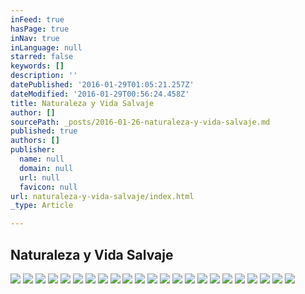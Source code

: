 ```yaml
---
inFeed: true
hasPage: true
inNav: true
inLanguage: null
starred: false
keywords: []
description: ''
datePublished: '2016-01-29T01:05:21.257Z'
dateModified: '2016-01-29T00:56:24.458Z'
title: Naturaleza y Vida Salvaje
author: []
sourcePath: _posts/2016-01-26-naturaleza-y-vida-salvaje.md
published: true
authors: []
publisher:
  name: null
  domain: null
  url: null
  favicon: null
url: naturaleza-y-vida-salvaje/index.html
_type: Article

---
```

## Naturaleza y Vida Salvaje
![](https://s3-us-west-2.amazonaws.com/the-grid-img/p/d99630834cf88a752d941b50faae2116cf1471ab.jpg)
![](https://s3-us-west-2.amazonaws.com/the-grid-img/p/b0d8a857b49ccad71ffa40af2e7cd2d8cd303f79.jpg)
![](https://s3-us-west-2.amazonaws.com/the-grid-img/p/98dec1db4b80a6a41d188025b1b879c240743963.jpg)
![](https://s3-us-west-2.amazonaws.com/the-grid-img/p/b558b65b09adaf6a8865d78464ef89ac166652bc.jpg)
![](https://s3-us-west-2.amazonaws.com/the-grid-img/p/1b48ebc25bd6ccfd484c82ec5184e40a35175802.jpg)
![](https://s3-us-west-2.amazonaws.com/the-grid-img/p/1063e3f252f72c072daa34fc8ddd1aadb6284283.jpg)
![](https://s3-us-west-2.amazonaws.com/the-grid-img/p/e993eace6b87ea3d62b15ac997c87db0cb1e0c4d.jpg)
![](https://s3-us-west-2.amazonaws.com/the-grid-img/p/a22c63c816432552f7a90aa96d6ef0fa162812ef.jpg)
![](https://s3-us-west-2.amazonaws.com/the-grid-img/p/0746dedac15a424f1226478ffdb57937882e337c.jpg)
![](https://s3-us-west-2.amazonaws.com/the-grid-img/p/cd810b8942c91fc44f8666c39e703ec34c305c86.jpg)
![](https://s3-us-west-2.amazonaws.com/the-grid-img/p/1ffba821eedc4693f5486c44fef031d71c9149f7.jpg)
![](https://s3-us-west-2.amazonaws.com/the-grid-img/p/166019c31513258e9b9c44cb1cc68b8edb35017c.jpg)
![](https://s3-us-west-2.amazonaws.com/the-grid-img/p/09b3420949fbe16417cec096935724d01de7a9c1.jpg)
![](https://s3-us-west-2.amazonaws.com/the-grid-img/p/32b992bef3f5a59a5e778a6e28c1f24769ed9579.jpg)
![](https://s3-us-west-2.amazonaws.com/the-grid-img/p/1bce4b2a855c030d6643ab83c3a8b4f0f950612c.jpg)
![](https://s3-us-west-2.amazonaws.com/the-grid-img/p/0b93690cc2445866206c879a16d1b439d97c359d.jpg)
![](https://s3-us-west-2.amazonaws.com/the-grid-img/p/e1aeb4f7feff4731815d1383fab28c3540354576.jpg)
![](https://s3-us-west-2.amazonaws.com/the-grid-img/p/fb8fef0b2305e8b8108eccbf817b59c7ea4cc2c2.jpg)
![](https://s3-us-west-2.amazonaws.com/the-grid-img/p/9dc1aa0d916e6a075991f7d6d2326e8ac0ca25d7.jpg)
![](https://s3-us-west-2.amazonaws.com/the-grid-img/p/db17e4c76c8c93687aefd73ea0a5e4887b1e787b.jpg)
![](https://s3-us-west-2.amazonaws.com/the-grid-img/p/d899a9be149a1ab46c3802f3a0b12bace4269a5d.jpg)
![](https://s3-us-west-2.amazonaws.com/the-grid-img/p/87a4c73ea5671d34a2f372af000e114f8bf2608b.jpg)
![](https://s3-us-west-2.amazonaws.com/the-grid-img/p/33d0eb1218d4dfa66a5821c41aa448afa0d925aa.jpg)